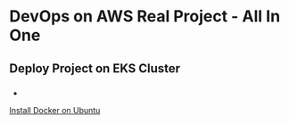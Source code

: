# DevOps on AWS Real Project - All In One

## Deploy Project on EKS Cluster

### 

- 
[Install Docker on Ubuntu](https://www.google.com)
